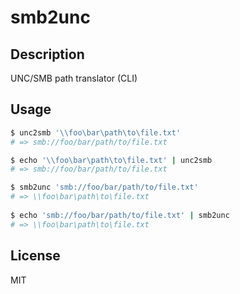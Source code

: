 smb2unc
=======

Description
------
UNC/SMB path translator (CLI)

Usage
------
```bash
$ unc2smb '\\foo\bar\path\to\file.txt'
# => smb://foo/bar/path/to/file.txt

$ echo '\\foo\bar\path\to\file.txt' | unc2smb 
# => smb://foo/bar/path/to/file.txt
```

```bash
$ smb2unc 'smb://foo/bar/path/to/file.txt'
# => \\foo\bar\path\to\file.txt
 
$ echo 'smb://foo/bar/path/to/file.txt' | smb2unc 
# => \\foo\bar\path\to\file.txt
```

License
------
MIT
